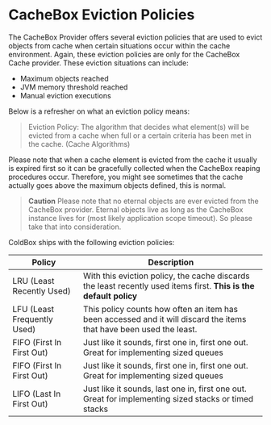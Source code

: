 # CacheBox Eviction Policies

The CacheBox Provider offers several eviction policies that are used to evict objects from cache when certain situations occur within the cache environment. Again, these eviction policies are only for the CacheBox Cache provider. These eviction situations can include:

* Maximum objects reached
* JVM memory threshold reached
* Manual eviction executions

Below is a refresher on what an eviction policy means:

> Eviction Policy: The algorithm that decides what element\(s\) will be evicted from a cache when full or a certain criteria has been met in the cache. \(Cache Algorithms\)

Please note that when a cache element is evicted from the cache it usually is expired first so it can be gracefully collected when the CacheBox reaping procedures occur. Therefore, you might see sometimes that the cache actually goes above the maximum objects defined, this is normal.

> **Caution** Please note that no eternal objects are ever evicted from the CacheBox provider. Eternal objects live as long as the CacheBox instance lives for \(most likely application scope timeout\). So please take that into consideration.

ColdBox ships with the following eviction policies:

| Policy | Description |
| --- | --- |
| LRU \(Least Recently Used\) | With this eviction policy, the cache discards the least recently used items first. **This is the default policy** |
| LFU \(Least Frequently Used\) | This policy counts how often an item has been accessed and it will discard the items that have been used the least. |
| FIFO \(First In First Out\) | Just like it sounds, first one in, first one out. Great for implementing sized queues |
| FIFO \(First In First Out\) | Just like it sounds, first one in, first one out. Great for implementing sized queues |
| LIFO \(Last In First Out\) | Just like it sounds, last one in, first one out. Great for implementing sized stacks or timed stacks |

